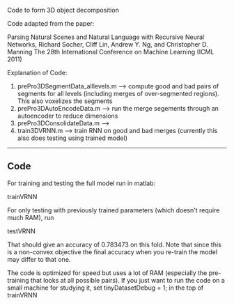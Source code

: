 
Code to form 3D object decomposition 

Code adapted from the paper:

Parsing Natural Scenes and Natural Language with Recursive Neural Networks, 
Richard Socher, Cliff Lin, Andrew Y. Ng, and Christopher D. Manning
The 28th International Conference on Machine Learning (ICML 2011)


Explanation of Code:
1. prePro3DSegmentData_alllevels.m        --> compute good and bad pairs of segments for all levels (including merges of over-segmented regions). This also voxelizes the segments
2. prePro3DAutoEncodeData.m               --> run the merge segements through an autoencoder to reduce dimensions
3. prePro3DConsolidateData.m              --> 
4. train3DVRNN.m                          --> train RNN on good and bad merges (currently this also does testing using trained model)

-------------------------------------------
Code
-------------------------------------------

For training and testing the full model run in matlab:

trainVRNN

For only testing with previously trained parameters (which doesn't require much RAM), run 

testVRNN

That should give an accuracy of 0.783473 on this fold.
Note that since this is a non-convex objective the final accuracy when you re-train the model may differ to that one.

The code is optimized for speed but uses a lot of RAM (especially the pre-training that looks at all possible pairs).
If you just want to run the code on a small machine for studying it, set tinyDatasetDebug = 1; in the top of trainVRNN

